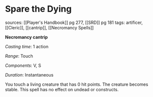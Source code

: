 # Spare the Dying
sources: [[Player's Handbook]] pg 277, [[SRD]] pg 181
tags: artificer, [[Cleric]], [[cantrip]], [[Necromancy Spells]]

**Necromancy cantrip**

*Casting time*: 1 action

*Range*: Touch

*Components*: V, S

*Duration*: Instantaneous

You touch a living creature that has 0 hit points. The creature becomes stable. This spell has no effect on undead or constructs.
